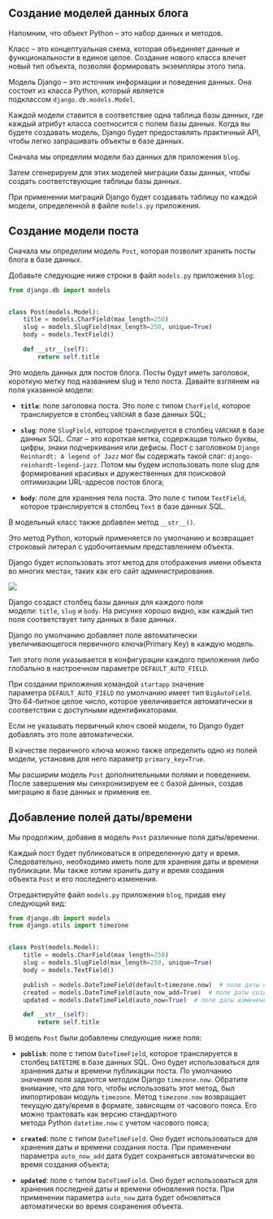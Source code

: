 ## Создание моделей данных блога

Напомним, что объект Python – это набор данных и методов.

Класс – это концептуальная схема, которая объединяет данные и функциональности в единое целое. Создание нового класса влечет новый тип объекта, позволяя формировать экземпляры этого типа.

Модель Django – это источник информации и поведения данных. Она состоит из класса Python, который является подклассом `django.db.models.Model`.

Каждой модели ставится в соответствие одна таблица базы данных, где каждый атрибут класса соотносится с полем базы данных. Когда вы будете создавать модель, Django будет предоставлять практичный API, чтобы легко запрашивать объекты в базе данных.

Сначала мы определим модели баз данных для приложения `blog`.

Затем сгенерируем для этих моделей миграции базы данных, чтобы создать соответствующие таблицы базы данных.

При применении миграций Django будет создавать таблицу по каждой модели, определенной в файле `models.py` приложения.

## Создание модели поста

Сначала мы определим модель `Post`, которая позволит хранить посты блога в базе данных.

Добавьте следующие ниже строки в файл `models.py` приложения `blog`:

```python
from django.db import models


class Post(models.Model):
    title = models.CharField(max_length=250)
    slug = models.SlugField(max_length=250, unique=True)
    body = models.TextField()

    def __str__(self):
        return self.title
```

Это модель данных для постов блога. Посты будут иметь заголовок, короткую метку под названием slug и тело поста. Давайте взглянем на поля указанной модели:

- **`title`**: поле заголовка поста. Это поле с типом `CharField`, которое транслируется в столбец `VARCHAR` в базе данных SQL;
    
- **`slug`**: поле `SlugField`, которое транслируется в столбец `VARCHAR` в базе данных SQL. Слаг – это короткая метка, содержащая только буквы, цифры, знаки подчеркивания или дефисы. Пост с заголовком `Django Reinhardt: A legend of Jazz` мог бы содержать такой слаг: `django-reinhardt-legend-jazz`. Потом мы будем использовать поле slug для формирования красивых и дружественных для поисковой оптимизации URL-адресов постов блога;
    
- **`body`**: поле для хранения тела поста. Это поле с типом `TextField`, которое транслируется в столбец `Text` в базе данных SQL.
    

В модельный класс также добавлен метод `__str__()`.

Это метод Python, который применяется по умолчанию и возвращает строковый литерал с удобочитаемым представлением объекта.

Django будет использовать этот метод для отображения имени объекта во многих местах, таких как его сайт администрирования.

![](https://ucarecdn.com/038b2927-4f1e-4c7d-b86d-4e08a7b1030d/)

Django создаст столбец базы данных для каждого поля модели: `title`, `slug` и `body`. На рисунке хорошо видно, как каждый тип поля соответствует типу данных в базе данных.

Django по умолчанию добавляет поле автоматически увеличивающегося первичного ключа(Primary Key) в каждую модель.

Тип этого поля указывается в конфигурации каждого приложения либо глобально в настроечном параметре `DEFAULT_AUTO_FIELD`.

При создании приложения командой `startapp` значение параметра `DEFAULT_AUTO_FIELD` по умолчанию имеет тип `BigAutoField`. Это 64-битное целое число, которое увеличивается автоматически в соответствии с доступными идентификаторами.

Если не указывать первичный ключ своей модели, то Django будет добавлять это поле автоматически.

В качестве первичного ключа можно также определить одно из полей модели, установив для него параметр `primary_key=True`.

Мы расширим модель `Post` дополнительными полями и поведением. После завершения мы синхронизируем ее с базой данных, создав миграцию в базе данных и применив ее.

## Добавление полей даты/времени

Мы продолжим, добавив в модель `Post` различные поля даты/времени.

Каждый пост будет публиковаться в определенную дату и время. Следовательно, необходимо иметь поле для хранения даты и времени публикации. Мы также хотим хранить дату и время создания объекта `Post` и его последнего изменения.

Отредактируйте файл `models.py` приложения `blog`, придав ему следующий вид:

```python
from django.db import models
from django.utils import timezone


class Post(models.Model):
    title = models.CharField(max_length=250)
    slug = models.SlugField(max_length=250, unique=True)
    body = models.TextField()

    publish = models.DateTimeField(default=timezone.now)  # поле даты публикации
    created = models.DateTimeField(auto_now_add=True)  # поле даты создания
    updated = models.DateTimeField(auto_now=True)  # поле даты изменения

    def __str__(self):
        return self.title
```

В модель `Post` были добавлены следующие ниже поля:

- **`publish`**: поле с типом `DateTimeField`, которое транслируется в столбец `DATETIME` в базе данных SQL. Оно будет использоваться для хранения даты и времени публикации поста. По умолчанию значения поля задаются методом Django `timezone.now`. Обратите внимание, что для того, чтобы использовать этот метод, был импортирован модуль `timezone`. Метод `timezone.now` возвращает текущую дату/время в формате, зависящем от часового пояса. Его можно трактовать как версию стандартного метода Python `datetime.now` с учетом часового пояса;
    
- **`created`**: поле с типом `DateTimeField`. Оно будет использоваться для хранения даты и времени создания поста. При применении параметра `auto_now_add` дата будет сохраняться автоматически во время создания объекта;
    
- **`updated`**: поле с типом `DateTimeField`. Оно будет использоваться для хранения последней даты и времени обновления поста. При применении параметра `auto_now` дата будет обновляться автоматически во время сохранения объекта.